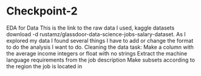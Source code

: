 # Checkpoint-2
EDA for Data 
This is the link to the raw data I used, kaggle datasets download -d rustamz/glassdoor-data-science-jobs-salary-dataset.
As I explored my data I found several things I have to add or change the format to do the analysis I want to do.
Cleaning the data task: Make a column with the average income integers or float with no strings
Extract the machine language requirements from the job description
Make subsets according to the region the job is located in
